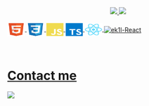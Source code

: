 <div align="center">
  <a href="https://github.com/c4slu">
  <img height="180em" src="https://github-readme-stats.vercel.app/api?username=c4slu&show_icons=true&theme=dracula&include_all_commits=true&count_private=true"/>
  <img height="180em" src="https://github-readme-stats.vercel.app/api/top-langs/?username=c4slu&layout=compact&langs_count=7&theme=dracula"/>
</div>

<div style="display: inline_block"><br>
<img align="center" alt="ek1l-HTML" height="30" width="40" src="https://raw.githubusercontent.com/devicons/devicon/master/icons/html5/html5-original.svg">
  <img align="center" alt="ek1l-CSS" height="30" width="40" src="https://raw.githubusercontent.com/devicons/devicon/master/icons/css3/css3-original.svg">
  <img align="center" alt="ek1l-Js" height="30" width="40" src="https://raw.githubusercontent.com/devicons/devicon/master/icons/javascript/javascript-plain.svg">
  <img align="center" alt="ek1l-Ts" height="30" width="40" src="https://raw.githubusercontent.com/devicons/devicon/master/icons/typescript/typescript-plain.svg">
  <img align="center" alt="ek1l-React" height="30" width="40" src="https://raw.githubusercontent.com/devicons/devicon/master/icons/react/react-original.svg">
  <img align="center" alt="ek1l-React" height="30" width="30" src="https://cdn.iconscout.com/icon/free/png-512/python-2-226051.png?f=avif&w=256">
  
</div>

<br>
<br>

# Contact me

<a href="https://www.linkedin.com/in/lucas-data/">
<img src="https://img.shields.io/badge/LinkedIn-0077B5?style=for-the-badge&logo=linkedin&logoColor=white">
</a>
